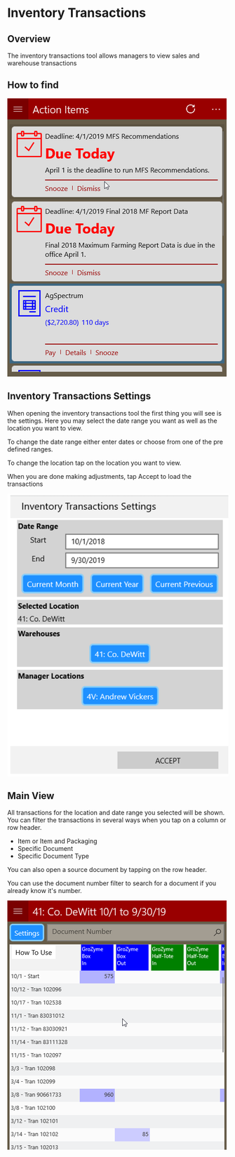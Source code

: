 # Inventory Transactions

## Overview

The inventory transactions tool allows managers to view sales and warehouse transactions

## How to find

![HowToFind](HowToFind.gif)

## Inventory Transactions Settings

When opening the inventory transactions tool the first thing you will see is the settings.  Here you may select the date range you want as well as the location you want to view.

To change the date range either enter dates or choose from one of the pre defined ranges.

To change the location tap on the location you want to view.

When you are done making adjustments, tap Accept to load the transactions

![Settings](Settings.png)

## Main View

All transactions for the location and date range you selected will be shown.  You can filter the transactions in several ways when you tap on a column or row header.

* Item or Item and Packaging
* Specific Document
* Specific Document Type

You can also open a source document by tapping on the row header.

You can use the document number filter to search for a document if you already know it's number.

![Filters](InvTransFilters.gif)